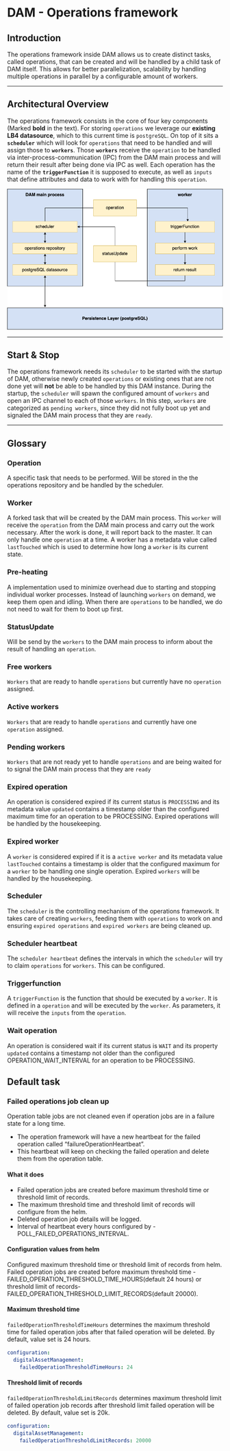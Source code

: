 # DAM - Operations framework

## Introduction

The operations framework inside DAM allows us to create distinct tasks, called operations, that can be created and will be handled by a child task of DAM itself.
This allows for better parallelization, scalability by handling multiple operations in parallel by a configurable amount of workers.

---
## Architectural Overview

The operations framework consists in the core of four key components (Marked **bold** in the text). For storing `operations` we leverage our **existing LB4 datasource**, which to this current time is `postgreSQL`. On top of it sits a **`scheduler`** which will look for `operations` that need to be handled and will assign those to **`workers`**. Those **`workers`** receive the `operation` to be handled via inter-process-communication (IPC) from the DAM main process and will return their result after being done via IPC as well. Each operation has the name of the **`triggerFunction`** it is supposed to execute, as well as `inputs` that define attributes and data to work with for handling this `operation`.

![Architectural Overview](.../../../../images/architectural_overview.png)

---
## Start & Stop

The operations framework needs its `scheduler` to be started with the startup of DAM, otherwise newly created `operations` or existing ones that are not done yet will **not** be able to be handled by this DAM instance.
During the startup, the `scheduler` will spawn the configured amount of `workers` and open an IPC channel to each of those `workers`. In this step, `workers` are categorized as `pending workers`, since they did not fully boot up yet and signaled the DAM main process that they are `ready`.

---
## Glossary

### Operation
A specific task that needs to be performed. Will be stored in the the operations repository and be handled by the scheduler.

### Worker
A forked task that will be created by the DAM main process. This `worker` will receive the `operation` from the DAM main process and carry out the work necessary. After the work is done, it will report back to the master. It can only handle one `operation` at a time. A worker has a metadata value called `lastTouched` which is used to determine how long a `worker` is its current state.

### Pre-heating
A implementation used to minimize overhead due to starting and stopping individual worker processes. Instead of launching `workers` on demand, we keep them open and idling. When there are `operations` to be handled, we do not need to wait for them to boot up first.

### StatusUpdate
Will be send by the `workers` to the DAM main process to inform about the result of handling an `operation`.

### Free workers
`Workers` that are ready to handle `operations` but currently have no `operation` assigned.

### Active workers
`Workers` that are ready to handle `operations` and currently have one `operation` assigned.

### Pending workers
`Workers` that are not ready yet to handle `operations` and are being waited for to signal the DAM main process that they are `ready`

### Expired operation
An operation is considered expired if its current status is `PROCESSING` and its metadata value `updated` contains a timestamp older than the configured maximum time for an operation to be PROCESSING. Expired operations will be handled by the housekeeping.

### Expired worker
A `worker` is considered expired if it is a `active worker` and its metadata value `lastTouched` contains a timestamp is older that the configured maximum for a `worker` to be handling one single operation. Expired `workers` will be handled by the housekeeping.

### Scheduler
The `scheduler` is the controlling mechanism of the operations framework. It takes care of creating `workers`, feeding them with `operations` to work on and ensuring `expired operations` and `expired workers` are being cleaned up.

### Scheduler heartbeat
The `scheduler heartbeat` defines the intervals in which the `scheduler` will try to claim `operations` for `workers`. This can be configured.

### Triggerfunction
A `triggerFunction` is the function that should be executed by a `worker`. It is defined in a `operation` and will be executed by the `worker`. As parameters, it will receive the `inputs` from the `operation`.

### Wait operation
An operation is considered wait if its current status is `WAIT` and its property `updated` contains a timestamp not older than the configured OPERATION_WAIT_INTERVAL for an operation to be PROCESSING.

## Default task

### Failed operations job clean up

Operation table jobs are not cleaned even if operation jobs are in a failure state for a long time.

-   The operation framework will have a new heartbeat for the failed operation called “failureOperationHeartbeat”.
-   This heartbeat will keep on checking the failed operation and delete them from the operation table.

#### What it does

- Failed operation jobs are created before maximum threshold time or threshold limit of records.
- The maximum threshold time and threshold limit of records will configure from the helm.
- Deleted operation job details will be logged.
- Interval of heartbeat every hours configured by - POLL_FAILED_OPERATIONS_INTERVAL.

#### Configuration values from helm

Configured maximum threshold time or threshold limit of records from helm. Failed operation jobs are created before maximum threshold time - FAILED_OPERATION_THRESHOLD_TIME_HOURS(default 24 hours) or threshold limit of records- FAILED_OPERATION_THRESHOLD_LIMIT_RECORDS(default 20000).

#### Maximum threshold time

`failedOperationThresholdTimeHours` determines the maximum threshold time for failed operation jobs  after that failed operation will be deleted. By default, value set is 24 hours. 

```yaml
configuration:
  digitalAssetManagement:
    failedOperationThresholdTimeHours: 24
```

#### Threshold limit of records

`failedOperationThresholdLimitRecords` determines maximum threshold limit of failed operation job records after threshold limit failed operation will be deleted. By default, value set is 20k. 

```yaml
configuration:
  digitalAssetManagement:
    failedOperationThresholdLimitRecords: 20000
```